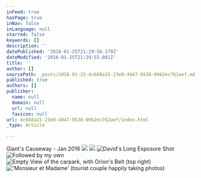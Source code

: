 ```yaml
---
inFeed: true
hasPage: true
inNav: false
inLanguage: null
starred: false
keywords: []
description: ''
datePublished: '2016-01-25T21:29:58.179Z'
dateModified: '2016-01-25T21:29:55.081Z'
title: ''
author: []
sourcePath: _posts/2016-01-25-4c668a15-23e9-4947-9538-0962ec762aef.md
published: true
authors: []
publisher:
  name: null
  domain: null
  url: null
  favicon: null
url: 4c668a15-23e9-4947-9538-0962ec762aef/index.html
_type: Article

---
```

Giant's Causeway - Jan 2016
![](https://the-grid-user-content.s3-us-west-2.amazonaws.com/84414327-3168-4464-92ba-b211108bd9c2.jpg)
![](https://the-grid-user-content.s3-us-west-2.amazonaws.com/b42b3efe-4417-45d9-8bc4-36566a415dd6.jpg)
![David's Long Exposure Shot](https://s3-us-west-2.amazonaws.com/the-grid-img/p/06ae3f0ace8e9b99ff23a8634d200a8ce7467513.jpg)
![Followed by my own](https://s3-us-west-2.amazonaws.com/the-grid-img/p/ba62b554e49e83758f675da48d9706d278b85bfe.jpg)
![Empty View of the carpark, with Orion's Belt (top right)](https://s3-us-west-2.amazonaws.com/the-grid-img/p/17f1f506a93324a68f7a0cd08047b0cf5baa5a53.jpg)
!['Monsieur et Madame' (tourist couple happily taking photos)](https://s3-us-west-2.amazonaws.com/the-grid-img/p/bbb48cbf5be5d9f595b49ea4a60166454f980cc0.jpg)
